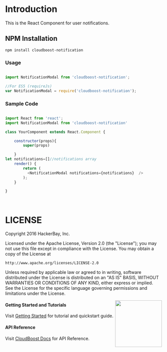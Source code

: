 # Introduction

This is the React Component for user notifications.

## NPM Installation
```
npm install cloudboost-notification
```

### Usage

``` js

import NotificationModal from 'cloudboost-notification';

//For ES5 (requireJs)
var NotificationModal = require('cloudboost-notification');

```

### Sample Code

``` js

import React from 'react';
import NotificationModal from 'cloudboost-notification'

class YourComponent extends React.Component {

    constructor(props){
        super(props)

    }
let notifications=[]//notifications array
    render() {
        return (
          <NotificationModal notifications={notifications}  />
        );
    }

}




```

# LICENSE

Copyright 2016 HackerBay, Inc.

Licensed under the Apache License, Version 2.0 (the "License");
you may not use this file except in compliance with the License.
You may obtain a copy of the License at

    http://www.apache.org/licenses/LICENSE-2.0

Unless required by applicable law or agreed to in writing, software
distributed under the License is distributed on an "AS IS" BASIS,
WITHOUT WARRANTIES OR CONDITIONS OF ANY KIND, either express or implied.
See the License for the specific language governing permissions and
limitations under the License.

<img align="right" height="150" src="https://cloud.githubusercontent.com/assets/5427704/7724257/b7f45d6c-ff0d-11e4-8f60-06024eaa1508.png">

#### Getting Started and Tutorials

Visit [Getting Started](https://tutorials.cloudboost.io) for tutorial and quickstart guide.


#### API Reference

Visit [CloudBoost Docs](http://docs.cloudboost.io) for API Reference.
